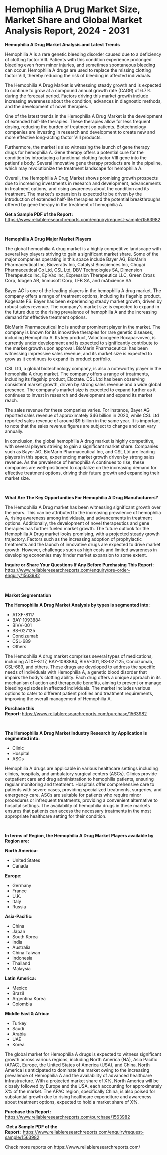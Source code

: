 <p><h1>Hemophilia A Drug Market Size, Market Share and Global Market Analysis Report, 2024 - 2031</h1></p><p><strong>Hemophilia A Drug Market Analysis and Latest Trends</strong></p>
<p><p>Hemophilia A is a rare genetic bleeding disorder caused due to a deficiency of clotting factor VIII. Patients with this condition experience prolonged bleeding even from minor injuries, and sometimes spontaneous bleeding can occur. Hemophilia A drugs are used to replace the missing clotting factor VIII, thereby reducing the risk of bleeding in affected individuals.</p><p>The Hemophilia A Drug Market is witnessing steady growth and is expected to continue to grow at a compound annual growth rate (CAGR) of 6.7% during the forecast period. Factors driving this market growth include increasing awareness about the condition, advances in diagnostic methods, and the development of novel therapies.</p><p>One of the latest trends in the Hemophilia A Drug Market is the development of extended half-life therapies. These therapies allow for less frequent dosing, reducing the burden of treatment on patients. Biotechnology companies are investing in research and development to create new and more effective long-acting factor VIII products.</p><p>Furthermore, the market is also witnessing the launch of gene therapy drugs for hemophilia A. Gene therapy offers a potential cure for the condition by introducing a functional clotting factor VIII gene into the patient's body. Several innovative gene therapy products are in the pipeline, which may revolutionize the treatment landscape for hemophilia A.</p><p>Overall, the Hemophilia A Drug Market shows promising growth prospects due to increasing investments in research and development, advancements in treatment options, and rising awareness about the condition and its treatment. The market's expansion is expected to be driven by the introduction of extended half-life therapies and the potential breakthroughs offered by gene therapy in the treatment of hemophilia A.</p></p>
<p><strong>Get a Sample PDF of the Report:&nbsp;</strong> <a href="https://www.reliableresearchreports.com/enquiry/request-sample/1563982">https://www.reliableresearchreports.com/enquiry/request-sample/1563982</a></p>
<p>&nbsp;</p>
<p><strong>Hemophilia A Drug Major Market Players</strong></p>
<p><p>The global hemophilia A drug market is a highly competitive landscape with several key players striving to gain a significant market share. Some of the major companies operating in this space include Bayer AG, BioMarin Pharmaceutical Inc, Bioverativ Inc, Catalyst Biosciences Inc, Chugai Pharmaceutical Co Ltd, CSL Ltd, DBV Technologies SA, Dimension Therapeutics Inc, EpiVax Inc, Expression Therapeutics LLC, Green Cross Corp, Idogen AB, Immusoft Corp, LFB SA, and mAbxience SA.</p><p>Bayer AG is one of the leading players in the hemophilia A drug market. The company offers a range of treatment options, including its flagship product, Kogenate FS. Bayer has been experiencing steady market growth, driven by robust sales revenue. The company's market size is expected to expand in the future due to the rising prevalence of hemophilia A and the increasing demand for effective treatment options.</p><p>BioMarin Pharmaceutical Inc is another prominent player in the market. The company is known for its innovative therapies for rare genetic diseases, including Hemophilia A. Its key product, Valoctocogene Roxaparvovec, is currently under development and is expected to significantly contribute to the market growth upon approval. BioMarin Pharmaceutical has been witnessing impressive sales revenue, and its market size is expected to grow as it continues to expand its product portfolio.</p><p>CSL Ltd, a global biotechnology company, is also a noteworthy player in the hemophilia A drug market. The company offers a range of treatments, including its flagship product, Eloctate. CSL Ltd has been observing consistent market growth, driven by strong sales revenue and a wide global presence. The company's market size is expected to expand further as it continues to invest in research and development and expand its market reach.</p><p>The sales revenue for these companies varies. For instance, Bayer AG reported sales revenue of approximately $46 billion in 2020, while CSL Ltd reported sales revenue of around $9 billion in the same year. It is important to note that the sales revenue figures are subject to change and can vary annually.</p><p>In conclusion, the global hemophilia A drug market is highly competitive, with several players striving to gain a significant market share. Companies such as Bayer AG, BioMarin Pharmaceutical Inc, and CSL Ltd are leading players in this space, experiencing market growth driven by strong sales revenue. As the prevalence of hemophilia A continues to rise, these companies are well-positioned to capitalize on the increasing demand for effective treatment options, driving their future growth and expanding their market size.</p></p>
<p>&nbsp;</p>
<p><strong>What Are The Key Opportunities For Hemophilia A Drug Manufacturers?</strong></p>
<p><p>The Hemophilia A Drug market has been witnessing significant growth over the years. This can be attributed to the increasing prevalence of hemophilia A, rising awareness among individuals, and advancements in treatment options. Additionally, the development of novel therapeutics and gene therapies has further fueled market growth. The future outlook for the Hemophilia A Drug market looks promising, with a projected steady growth trajectory. Factors such as the increasing adoption of prophylactic treatments and the launch of innovative drugs are expected to drive market growth. However, challenges such as high costs and limited awareness in developing economies may hinder market expansion to some extent.</p></p>
<p><strong>Inquire or Share Your Questions If Any Before Purchasing This Report:</strong> <a href="https://www.reliableresearchreports.com/enquiry/pre-order-enquiry/1563982">https://www.reliableresearchreports.com/enquiry/pre-order-enquiry/1563982</a></p>
<p>&nbsp;</p>
<p><strong>Market Segmentation</strong></p>
<p><strong>The Hemophilia A Drug Market Analysis by types is segmented into:</strong></p>
<p><ul><li>ATXF-8117</li><li>BAY-1093884</li><li>BIVV-001</li><li>BS-027125</li><li>Concizumab</li><li>CSL-689</li><li>Others</li></ul></p>
<p><p>The Hemophilia A drug market comprises several types of medications, including ATXF-8117, BAY-1093884, BIVV-001, BS-027125, Concizumab, CSL-689, and others. These drugs are developed to address the specific needs of individuals with Hemophilia A, a genetic blood disorder that impairs the body's clotting ability. Each drug offers a unique approach in its mechanism of action and therapeutic benefits, aiming to prevent or manage bleeding episodes in affected individuals. The market includes various options to cater to different patient profiles and treatment requirements, improving the overall management of Hemophilia A.</p></p>
<p><strong>Purchase this Report:&nbsp;</strong><a href="https://www.reliableresearchreports.com/purchase/1563982">https://www.reliableresearchreports.com/purchase/1563982</a></p>
<p>&nbsp;</p>
<p><strong>The Hemophilia A Drug Market Industry Research by Application is segmented into:</strong></p>
<p><ul><li>Clinic</li><li>Hospital</li><li>ASCs</li></ul></p>
<p><p>Hemophilia A drugs are applicable in various healthcare settings including clinics, hospitals, and ambulatory surgical centers (ASCs). Clinics provide outpatient care and drug administration to hemophilia patients, ensuring regular monitoring and treatment. Hospitals offer comprehensive care to patients with severe cases, providing specialized treatments, surgeries, and emergency care. ASCs are suitable for patients who require minor procedures or infrequent treatments, providing a convenient alternative to hospital settings. The availability of hemophilia drugs in these markets ensures that patients can access the necessary treatments in the most appropriate healthcare setting for their condition.</p></p>
<p>&nbsp;</p>
<p><strong>In terms of Region, the Hemophilia A Drug Market Players available by Region are:</strong></p>
<p>
    <p> <strong> North America: </strong>
        <ul>
            <li>United States</li>
            <li>Canada</li>
        </ul>
        </p> 
    <p> <strong> Europe: </strong>
        <ul>
            <li>Germany</li>
            <li>France</li>
            <li>U.K.</li>
            <li>Italy</li>
            <li>Russia</li>
        </ul>
        </p> 
    <p> <strong> Asia-Pacific: </strong>
        <ul>
            <li>China</li>
            <li>Japan</li>
            <li>South Korea</li>
            <li>India</li>
            <li>Australia</li>
            <li>China Taiwan</li>
            <li>Indonesia</li>
            <li>Thailand</li>
            <li>Malaysia</li>
        </ul>
        </p> 
    <p> <strong> Latin America: </strong>
        <ul>
            <li>Mexico</li>
            <li>Brazil</li>
            <li>Argentina Korea</li>
            <li>Colombia</li>
        </ul>
        </p> 
    <p> <strong> Middle East & Africa: </strong>
        <ul>
            <li>Turkey</li>
            <li>Saudi</li>
            <li>Arabia</li>
            <li>UAE</li>
            <li>Korea</li>
        </ul>
    </p>
    </p>
<p><p>The global market for Hemophilia A drugs is expected to witness significant growth across various regions, including North America (NA), Asia Pacific (APAC), Europe, the United States of America (USA), and China. North America is anticipated to dominate the market owing to the increasing prevalence of Hemophilia A and the availability of advanced healthcare infrastructure. With a projected market share of X%, North America will be closely followed by Europe and the USA, each accounting for approximately X% of the market. The APAC region, specifically China, is also poised for substantial growth due to rising healthcare expenditure and awareness about treatment options, expected to hold a market share of X%.</p></p>
<p><strong>Purchase this Report: </strong><a href="https://www.reliableresearchreports.com/purchase/1563982">https://www.reliableresearchreports.com/purchase/1563982</a></p>
<p>&nbsp;<strong>Get a Sample PDF of the Report:&nbsp;&nbsp;</strong><a href="https://www.reliableresearchreports.com/enquiry/request-sample/1563982">https://www.reliableresearchreports.com/enquiry/request-sample/1563982</a></p>
<p><strong></strong></p>
<p>Check more reports on https://www.reliableresearchreports.com/</p>